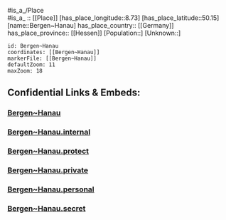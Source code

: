 ﻿---
location: [50.15,8.73] 
mapzoom: [7,12] 
mapmarker: city 
type: City
tags:
- geo/City


SpocWebEntityId: 29118
isDeleted: false
confidential: public

---
#is_a_/Place  
#is_a_ :: [[Place]] 
[has_place_longitude::8.73] 
[has_place_latitude::50.15] 
[name::Bergen~Hanau] 
has_place_country:: [[Germany]]  
has_place_province:: [[Hessen]] 
[Population::] 
[Unknown::] 


```leaflet
id: Bergen~Hanau
coordinates: [[Bergen~Hanau]] 
markerFile: [[Bergen~Hanau]] 
defaultZoom: 11 
maxZoom: 18
```


## Confidential Links & Embeds: 

### [Bergen~Hanau](/_public/Earth/Continent/Europe/Europe~Central/Germany/Germany~West/Hessen/counties~Hessen/Frankfurt~Main/cities~Frankfurt~Main/Bergen~Hanau.md) 

### [Bergen~Hanau.internal](/_internal/Earth/Continent/Europe/Europe~Central/Germany/Germany~West/Hessen/counties~Hessen/Frankfurt~Main/cities~Frankfurt~Main/Bergen~Hanau.internal.md) 

### [Bergen~Hanau.protect](/_protect/Earth/Continent/Europe/Europe~Central/Germany/Germany~West/Hessen/counties~Hessen/Frankfurt~Main/cities~Frankfurt~Main/Bergen~Hanau.protect.md) 

### [Bergen~Hanau.private](/_private/Earth/Continent/Europe/Europe~Central/Germany/Germany~West/Hessen/counties~Hessen/Frankfurt~Main/cities~Frankfurt~Main/Bergen~Hanau.private.md) 

### [Bergen~Hanau.personal](/_personal/Earth/Continent/Europe/Europe~Central/Germany/Germany~West/Hessen/counties~Hessen/Frankfurt~Main/cities~Frankfurt~Main/Bergen~Hanau.personal.md) 

### [Bergen~Hanau.secret](/_secret/Earth/Continent/Europe/Europe~Central/Germany/Germany~West/Hessen/counties~Hessen/Frankfurt~Main/cities~Frankfurt~Main/Bergen~Hanau.secret.md) 
